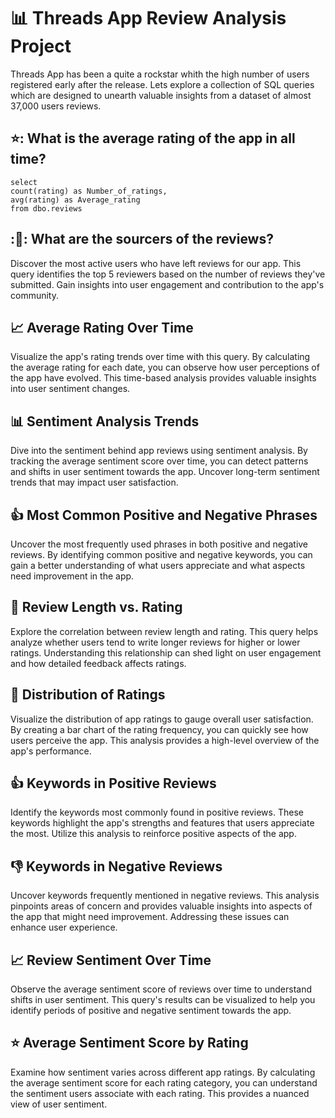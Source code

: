 # :bar_chart: Threads App Review Analysis Project
Threads App has been a quite a rockstar whith the high number of users registered early after the release. Lets explore a collection of SQL queries which are designed to unearth valuable insights from a dataset of almost 37,000 users reviews.

## ⭐: What is the average rating of the app in all time?
```
select 
count(rating) as Number_of_ratings, 
avg(rating) as Average_rating
from dbo.reviews
```

## :📂: What are the sourcers of the reviews?
Discover the most active users who have left reviews for our app. This query identifies the top 5 reviewers based on the number of reviews they've submitted. Gain insights into user engagement and contribution to the app's community.

## :chart_with_upwards_trend: Average Rating Over Time
Visualize the app's rating trends over time with this query. By calculating the average rating for each date, you can observe how user perceptions of the app have evolved. This time-based analysis provides valuable insights into user sentiment changes.

## :bar_chart: Sentiment Analysis Trends
Dive into the sentiment behind app reviews using sentiment analysis. By tracking the average sentiment score over time, you can detect patterns and shifts in user sentiment towards the app. Uncover long-term sentiment trends that may impact user satisfaction.

## :+1: Most Common Positive and Negative Phrases
Uncover the most frequently used phrases in both positive and negative reviews. By identifying common positive and negative keywords, you can gain a better understanding of what users appreciate and what aspects need improvement in the app.

## :pencil: Review Length vs. Rating
Explore the correlation between review length and rating. This query helps analyze whether users tend to write longer reviews for higher or lower ratings. Understanding this relationship can shed light on user engagement and how detailed feedback affects ratings.

## :1234: Distribution of Ratings
Visualize the distribution of app ratings to gauge overall user satisfaction. By creating a bar chart of the rating frequency, you can quickly see how users perceive the app. This analysis provides a high-level overview of the app's performance.

## :+1: Keywords in Positive Reviews
Identify the keywords most commonly found in positive reviews. These keywords highlight the app's strengths and features that users appreciate the most. Utilize this analysis to reinforce positive aspects of the app.

## :-1: Keywords in Negative Reviews
Uncover keywords frequently mentioned in negative reviews. This analysis pinpoints areas of concern and provides valuable insights into aspects of the app that might need improvement. Addressing these issues can enhance user experience.

## :chart_with_upwards_trend: Review Sentiment Over Time
Observe the average sentiment score of reviews over time to understand shifts in user sentiment. This query's results can be visualized to help you identify periods of positive and negative sentiment towards the app.

## :star: Average Sentiment Score by Rating
Examine how sentiment varies across different app ratings. By calculating the average sentiment score for each rating category, you can understand the sentiment users associate with each rating. This provides a nuanced view of user sentiment.
